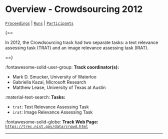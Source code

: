 # Overview - Crowdsourcing 2012

[`Proceedings`](./proceedings.md) | [`Runs`](./runs.md) | [`Participants`](./participants.md)

{==

In 2012, the Crowdsourcing track had two separate tasks: a text relevance assessing task (TRAT) and an image relevance assessing task (IRAT).

==}

:fontawesome-solid-user-group: **Track coordinator(s):**

- Mark D. Smucker, University of Waterloo 
- Gabriella Kazai, Microsoft Research 
- Matthew Lease, University of Texas at Austin 

:material-text-search: **Tasks:**

- `trat`: Text Relevance Assessing Task 
- `irat`: Image Relevance Assessing Task 

:fontawesome-solid-globe: **Track Web Page:** [`https://trec.nist.gov/data/crowd.html`](https://trec.nist.gov/data/crowd.html) 

---

